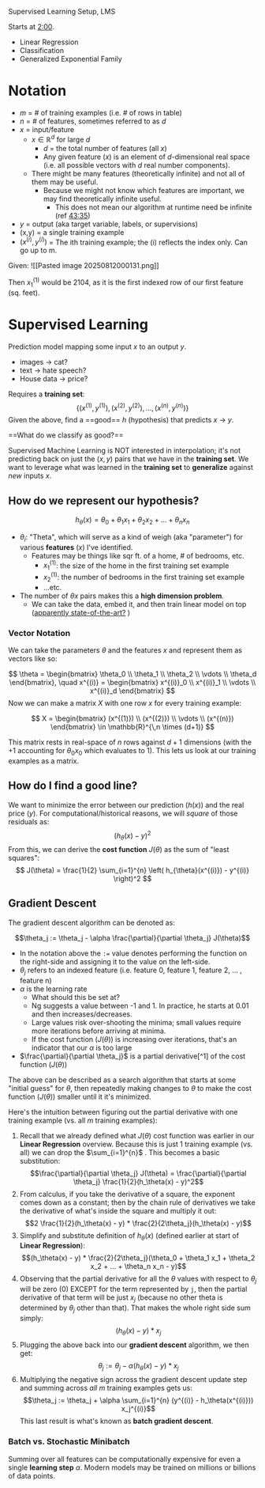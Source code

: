 Supervised Learning Setup, LMS

Starts at [2:00](https://youtu.be/gqKaVgQxEJ0?list=PLoROMvodv4rNyWOpJg_Yh4NSqI4Z4vOYy&t=120).

* Linear Regression
* Classification
* Generalized Exponential Family
# Notation

* $m$ = # of training examples (i.e. # of rows in table)
* $n$ = # of features, sometimes referred to as $d$
* $x$ = input/feature
	* $x \in \mathbb{R}^d$  for large $d$
		* $d$ = the total number of features (all $x$)
		* Any given feature ($x$) is an element of $d$-dimensional real space (i.e. all possible vectors with $d$ real number components).
	* There might be many features (theoretically infinite) and not all of them may be useful.
		* Because we might not know which features are important, we may find theoretically infinite useful.
			* This does not mean our algorithm at runtime need be infinite (ref [43:35](https://youtu.be/Bl4Feh_Mjvo?list=PLoROMvodv4rNyWOpJg_Yh4NSqI4Z4vOYy&t=2615))
* $y$ = output (aka target variable, labels, or supervisions)
* (x,y) = a single training example
* $(x^{(i)}, y^{(i)})$ = The ith training example; the (i) reflects the index only. Can go up to m.

Given:
![[Pasted image 20250812000131.png]]

Then $x_1^{(1)}$ would be 2104, as it is the first indexed row of our first feature (sq. feet).
# Supervised Learning

Prediction model mapping some input $x$ to an output $y$.
* images -> cat?
* text -> hate speech?
* House data -> price?

Requires a **training set**: 
$$\{(x^{(1)}, y^{(1)}),(x^{(2)}, y^{(2)}),...,(x^{(n)}, y^{(n)})\}$$
Given the above, find a ==good== $h$ (hypothesis) that predicts $x$ -> $y$.

==What do we classify as good?==

Supervised Machine Learning is NOT interested in interpolation; it's not predicting back on just the ${(x,y)}$ pairs that we have in the **training set**. We want to leverage what was learned in the **training set** to **generalize** against *new* inputs $x$.

## How do we represent our hypothesis?
$$h_\theta(x) = \theta_0 + \theta_1 x_1 + \theta_2 x_2 + ... + \theta_n x_n$$
* $\theta_i$: "Theta", which will serve as a kind of weigh (aka "parameter") for various **features** ($x$) I've identified.
	* Features may be things like sqr ft. of a home, # of bedrooms, etc.
		* $x_1^{(1)}$: the size of the home in the first training set example
		* $x_2^{(1)}$: the number of bedrooms in the first training set example
		* ...etc.
* The number of $\theta x$ pairs makes this a **high dimension problem**.
	* We can take the data, embed it, and then train linear model on top ([apparently state-of-the-art?](https://youtu.be/gqKaVgQxEJ0?list=PLoROMvodv4rNyWOpJg_Yh4NSqI4Z4vOYy&t=1299) )

### Vector Notation
We can take the parameters $\theta$ and the features $x$ and represent them as vectors like so:

$$
\theta = 
\begin{bmatrix}
\theta_0 \\
\theta_1 \\
\theta_2 \\
\vdots \\
\theta_d
\end{bmatrix},
\quad
x^{(i)} =
\begin{bmatrix}
x^{(i)}_0 \\
x^{(i)}_1 \\
\vdots \\
x^{(i)}_d
\end{bmatrix}
$$
Now we can make a matrix $X$ with one row $x$ for every training example:

$$
X =
\begin{bmatrix}
(x^{(1)}) \\
(x^{(2)}) \\
\vdots \\
(x^{(n)})
\end{bmatrix}
\in \mathbb{R}^{\,n \times (d+1)}
$$

This matrix rests in real-space of $n$ rows against $d + 1$ dimensions (with the +1 accounting for $\theta_0x_0$ which evaluates to 1). This lets us look at our training examples as a matrix.

## How do I find a good line?
We want to minimize the error between our prediction ($h(x)$) and the real price ($y$). For computational/historical reasons, we will *square* of those residuals as:
$$(h_\theta(x) - y)^2$$
From this, we can derive the **cost function** $J(\theta)$ as the sum of "least squares":
$$
J(\theta) = \frac{1}{2} \sum_{i=1}^{n} \left( h_{\theta}(x^{(i)}) - y^{(i)} \right)^2
$$
## Gradient Descent
The gradient descent algorithm can be denoted as:

$$\theta_j := \theta_j - \alpha \frac{\partial}{\partial \theta_j} J(\theta)$$
* In the notation above the `:=` value denotes performing the function on the right-side and assigning it to the value on the left-side.
* $\theta_j$ refers to an indexed feature (i.e. feature 0, feature 1, feature 2, ... , feature n)
* $\alpha$ is the learning rate
	* What should this be set at?
	* Ng suggests a value between -1 and 1. In practice, he starts at 0.01 and then increases/decreases.
	* Large values risk over-shooting the minima; small values require more iterations before arriving at minima.
	* If the cost function ($J(\theta)$) is increasing over iterations, that's an indicator that our $\alpha$ is too large
* $\frac{\partial}{\partial \theta_j}$ is a partial derivative[^1] of the cost function ($J(\theta)$)

The above can be described as a search algorithm that starts at some "initial guess" for $\theta$, then repeatedly making changes to $\theta$ to make the cost function ($J(\theta)$) smaller until it it's minimized. 

Here's the intuition between figuring out the partial derivative with one training example (vs. all $m$ training examples):

1. Recall that we already defined what $J(\theta)$ cost function was earlier in our **Linear Regression** overview. Because this is just 1 training example (vs. all) we can drop the $\sum_{i=1}^{n}$ . This becomes a basic substitution:
$$\frac{\partial}{\partial \theta_j} J(\theta) = \frac{\partial}{\partial \theta_j} \frac{1}{2}(h_\theta(x) - y)^2$$
2. From calculus, if you take the derivative of a square, the exponent comes down as a constant; then by the chain rule of derivatives we take the derivative of what's inside the square and multiply it out:
$$2 \frac{1}{2}(h_\theta(x) - y) * \frac{2}{2\theta_j}(h_\theta(x) - y)$$
3. Simplify and substitute definition of $h_\theta(x)$ (defined earlier at start of **Linear Regression**):
$$(h_\theta(x) - y) * \frac{2}{2\theta_j}(\theta_0 + \theta_1 x_1 + \theta_2 x_2 + ... + \theta_n x_n - y)$$
4. Observing that the partial derivative for all the $\theta$ values with respect to $\theta_j$ will be zero (0) EXCEPT for the term represented by `j`, then the partial derivative of that term will be just $x_j$ (because no other theta is determined by $\theta_j$ other than that). That makes the whole right side sum simply:
$$(h_\theta(x) - y) * x_j$$
5. Plugging the above back into our **gradient descent** algorithm, we then get:
$$\theta_j := \theta_j - \alpha (h_\theta(x) - y) * x_j$$
6. Multiplying the negative sign across the gradient descent update step and summing across *all* $m$ training examples gets us:
$$\theta_j := \theta_j + \alpha \sum_{i=1}^{n} (y^{(i)} - h_\theta(x^{(i)})) x_j^{(i)}$$
This last result is what's known as **batch gradient descent**.
### Batch vs. Stochastic Minibatch
Summing over all features can be computationally expensive for even a single **learning step** $\alpha$. Modern models may be trained on millions or billions of data points. 